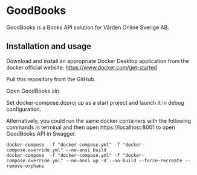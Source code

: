 # GoodBooks

GoodBooks is a Books API solution for Vården Online Sverige AB.

## Installation and usage

Download and install an appropriate Docker Desktop application from the docker official website: https://www.docker.com/get-started

Pull this repository from the GitHub.

Open GoodBooks.sln.

Set docker-compose.dcproj up as a start project and launch it in debug configuration.

Alternatively, you could run the same docker containers with the following commands in terminal and then open https://localhost:8001 to open GoodBooks API in Swagger.

```docker
docker-compose  -f "docker-compose.yml" -f "docker-compose.override.yml" --no-ansi build
docker-compose  -f "docker-compose.yml" -f "docker-compose.override.yml" --no-ansi up -d --no-build --force-recreate --remove-orphans

